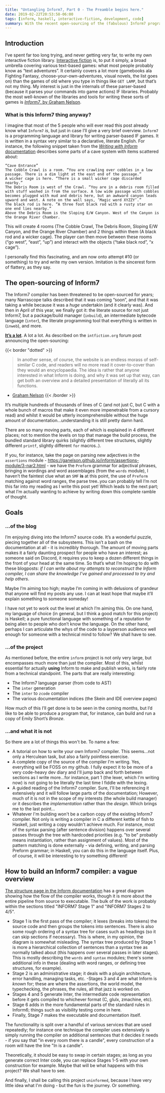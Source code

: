 ```yaml
---
title: "Untangling Inform7, Part 0 - The Preamble begins here."
date: 2019-02-22T20:53:58-06:00
tags: [inform, haskell, interactive-fiction, development, code]
summary: With the recent open-sourcing of the (fabulous) Inform7 programming language for writing interactive fiction, I’ve fallen back down the rabbit hole of understanding how the pieces fit together...and started writing my own Inform7 compiler. This blogpost series (hopefully) will try to shed some light on how it all works.
---
```


## Introduction
I’ve spent far too long trying, and never getting very far, to write my own interactive fiction library. [Interactive fiction](https://en.wikipedia.org/wiki/Interactive_fiction) is, to put it simply, a broad umbrella covering various text-based games: what most people probably know as “text adventures”. It certainly covers a lot more (gamebooks ala Fighting Fantasy, choose-your-own-adventures, visual novels, the list goes on) than the games of old where you type in things like `GET LAMP`, but that’s not my thing. My interest is just in the internals of these parser-based (because it parses your commands into game actions) IF libraries. Probably the most well-known of the libraries and tools for writing these sorts of games is [*Inform7*, by Graham Nelson](http://inform7.com).

### What is this Inform7 thing anyway?
I imagine that most of the 5 people who will ever read this post already know what `Inform7` *is*, but just in case I’ll give a very brief overview. `Inform7` is a programming language and library for writing parser-based IF games. It is written in a syntax very similar to a declarative, literate English. For instance, the following snippet taken from the [*Writing with Inform* documentation](http://inform7.com/book/WI_3_1.html) describes some parts of a cave system with items scattered about:

```inform7
“Cave Entrance”
The Cobble Crawl is a room. “You are crawling over cobbles in a low passage. There is a dim light at the east end of the passage.”
A wicker cage is here. “There is a small wicker cage discarded nearby.”
The Debris Room is west of the Crawl. “You are in a debris room filled with stuff washed in from the surface. A low wide passage with cobbles becomes plugged with mud and debris here, but an awkward canyon leads upward and west. A note on the wall says, ‘Magic word XYZZY’.”
The black rod is here. “A three foot black rod with a rusty star on one end lies nearby.”
Above the Debris Room is the Sloping E/W Canyon. West of the Canyon is the Orange River Chamber.
```

This will create 4 rooms (The Cobble Crawl, The Debris Room, Sloping E/W Canyon, and the Orange River Chamber) and 2 things within them (A black rod and a wicker cage). The player can then move between these rooms (“go west”, “east”, “up”) and interact with the objects (“take black rod”, “x cage”).

I personally find this fascinating, and am now onto attempt #10 (or something) to try and write my own version. Imitation is the sincerest form of flattery, as they say.

## The open-sourcing of Inform7
The Inform7 compiler has been threatened to be open-sourced for years; many Narrascope talks described that it was coming “soon”, and that it was taking a while because it was a *huge* undertakin (and it clearly was). And then in April of this year, we finally got it: the literate source for not just Inform7, but a package/build manager (`inbuild`), an intermediate bytecode language (`inter`), the literate programming tool that everything is written in (`inweb`), and more.

[**It’s a lot**](https://ganelson.github.io/inform/index.html). A lot a lot. As described on the `intfiction.org` forum post announcing the open-sourcing:

{{< border "dotted" >}}
> In another sense, of course, the website is an endless morass of self-similar C code, and readers will no more read it cover-to-cover than they would an encyclopaedia. The idea is rather that anyone interested in what Inform is doing, and why it was set up that way, can get both an overview and a detailed presentation of literally all its functions.
- [Graham Nelson](https://intfiction.org/t/inform-7-v10-1-0-is-now-open-source/55674)
{{< /border >}}

It’s multiple hundreds of thousands of lines of C (and not just C, but C with a whole bunch of macros that make it even more impenetrable from a cursory read) and whilst it would be utterly incomprehensible without the huge amount of documentation...understanding it is still pretty damn hard.

There are so many moving parts, each of which is explained in 4 different places; not to mention the levels on top that manage the build process, the bundled standard library quirks (slightly different tree structures, slightly different `printf`, slightly different `for` macros..).

If you, for instance, take the page on parsing new adjectives in the `assertions` module - https://ganelson.github.io/inform/assertions-module/3-nar2.html - we have the `Preform` grammar for adjectival phrases, bringing in wordings and word assemblages (from the `words` module), I haven’t the faintest clue what an `SMF` **is** at this point, the use of `Preform` matching against word ranges, the parse tree..you can probably tell I’m not this far into my reading as I write this post yet!
Which leads to the next part; what I’m actually wanting to achieve by writing down this complete ramble of thought.

## Goals

### ...of the blog

I’m enjoying diving into the Inform7 source code. It’s a wonderful puzzle, piecing together all of the subsystems. This isn’t a bash on the documentation at all - it is incredibly thorough. The amount of moving parts makes it a fairly daunting prospect for people who have an interest; as someone said on Discord, it requires you to keep a dozen different things in the front of your head at the same time.
So that’s what I’m hoping to do with these blogposts: *if I can write about my attempts to reconstruct the Inform compiler, I can share the knowledge I’ve gained and processed to try and help others*.

Maybe I’m aiming too high; maybe I’m coming in with delusions of grandeur that anyone will find my posts any use. I can at least hope that maybe it’ll explain something to someone someday!

I have not yet to work out the level at which I’m aiming this. On one hand, my language of choice (in general, but I think a good match for this project) is Haskell; a pure functional language with something of a reputation for being alien to people who don’t know the language. On the other hand, perhaps I can articulate the whys of the code to a layperson audience well enough for someone with a technical mind to follow? We shall have to see.

### ...of the project
As mentioned before, the entire `inform` project is not only very large, but encompasses much more than just the compiler. Most of this, whilst essential for actually **using** Inform to make and publish works, is fairly rote from a technical standpoint. The parts that are really interesting:

- The Inform7 language parser (from code to AST)
- The `inter` generation
- The `inter` to `zcode` compiler
- The various documentation indices (the Skein and IDE overview pages)

How much of this I’ll get done is to be seen in the coming months, but I’d like to be able to produce a program that, for instance, can build and run a copy of Emily Short’s *Bronze*.

### ...and what it is not

So there are a lot of things this won't be. To name a few:

- A tutorial on how to write your own Inform7 compiler. This seems...not only a Herculean task, but also a fairly pointless exercise.
- A complete copy of the source of the compiler I'm writing. Yes, everything will be FOSS on my github. I fully expect it to be more of a very code-heavy dev diary and I'll jump back and forth between sections as I write more...for instance, part 1 (the lexer, which I'm writing now) is not going to be literally the last time I fiddle with the lexing.
- A guided reading of the Inform7 compiler. Sure, I'll be referencing it extensively and it will follow large parts of the documentation; However, much of it is not in the scope of my interests (the whole build manager) or it describes the *implementation* rather than the *design*. Which brings me to the last point...
- Whatever I'm building won't be a carbon copy of the existing Inform7 compiler. Not only is writing a compiler in C a different kettle of fish to Haskell, just writing a copy wouldn't achieve much. For instance, most of the syntax parsing (after sentence division) happens over several passes through the tree with hardcoded priorities (e.g. "to be" probably means instantiation, rather than assignment of values). Most of the pattern matching is done externally - via defining, writing, and parsing Preform grammar; in Haskell, you can do this in the language itself. Plus, of course, it will be interesting to try something different!

## How to build an Inform7 compiler: a vague overview

[The structure page in the Inform documentation](https://ganelson.github.io/inform/structure.html) has a great diagram showing how the flow of the compiler works, though it is more about the entire pipeline from source to executable. The bulk of the work is probably within the sections titled "INFORM7 Stage 1" and "INFORM7 Stages 2 to 4/5".

- Stage 1 is the first pass of the compiler; it lexes (breaks into tokens) the source code and then groups the tokens into sentences. There is also some rough ordering of a syntax tree for cases such as headings (so it can skip sections if necessary). This is where, in my opinion, the diagram is somewhat misleading. The syntax tree produced by Stage 1 is more a hierarchical collection of sentences than a syntax tree as normally talked about (this happens over several passes in later stages). This is mostly describing the `words` and `syntax` modules; there's some additional info in these (dealing with word ranges, or defining tree structures, for example).
- Stage 2 is an administrative stage; it deals with a plugin architecture, error handling, managing tasks, etc.
-Stages 3 and 4 are what Inform is *known* for; these are where the assertions, the world model, the typechecking, the phrases, the rules, all that jazz is worked on.
- Stages 4 and 5 generate Inter, the intermediate code representation before it gets compiled to whichever format (C, glulx, zmachine, etc).
- Stage 6 adds in the more fundamental parts of the standard rules in Inform6; things such as visibility testing come in here.
- Finally, Stage 7 makes the executable and documentation itself.

The functionality is split over a handful of various services that are used repeatedly; for instance one technique the compiler uses extensively is simply running the compiler on additional sentences that it decides it needs - if you say that "in every room there is a candle", every construction of a room will have the line "In <room> is a candle".

Theoretically, it should be easy to swap in certain stages; as long as you generate correct Inter code, you can replace Stages 1-5 with your own construction for example. Maybe that will be what happens with this project? We shall have to see.

And finally, I shall be calling this project `uninformed`, because I have very little idea what I'm doing - but the fun is the journey. Or something.